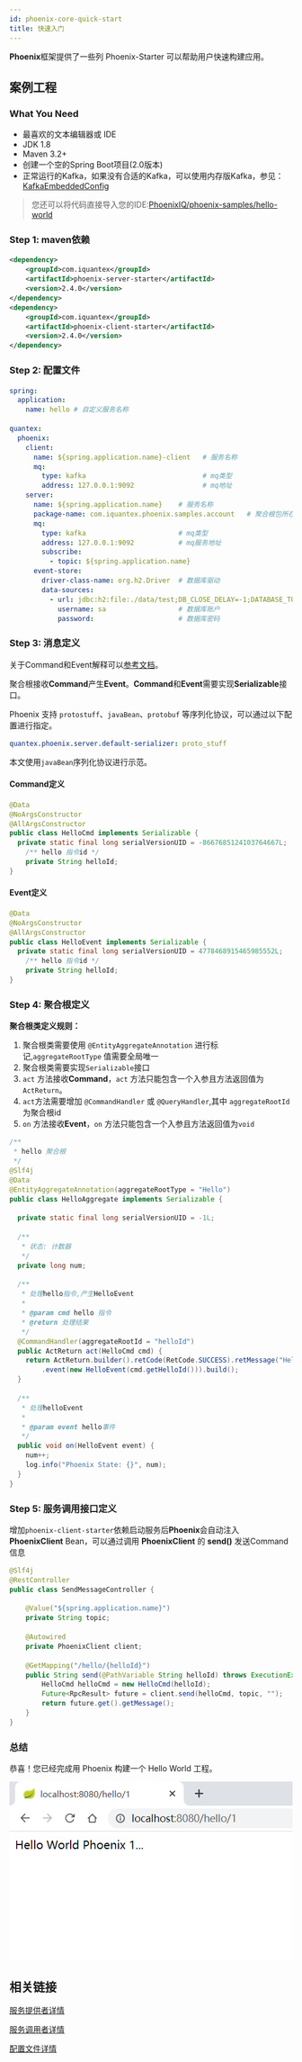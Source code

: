 ```yaml
---
id: phoenix-core-quick-start
title: 快速入门
---
```


**Phoenix**框架提供了一些列 Phoenix-Starter 可以帮助用户快速构建应用。

## 案例工程

### What You Need
- 最喜欢的文本编辑器或 IDE
- JDK 1.8
- Maven 3.2+
- 创建一个空的Spring Boot项目(2.0版本)
- 正常运行的Kafka，如果没有合适的Kafka，可以使用内存版Kafka，参见：[KafkaEmbeddedConfig](https://github.com/PhoenixIQ/phoenix-samples/blob/master/hello-world/application/src/main/java/com/iquantex/samples/helloworld/config/KafkaEmbeddedConfiguration.java)

> 您还可以将代码直接导入您的IDE:[PhoenixIQ/phoenix-samples/hello-world](https://github.com/PhoenixIQ/phoenix-samples/tree/master/hello-world)

### Step 1: maven依赖

```xml
<dependency>
    <groupId>com.iquantex</groupId>
    <artifactId>phoenix-server-starter</artifactId>
    <version>2.4.0</version>
</dependency>
<dependency>
    <groupId>com.iquantex</groupId>
    <artifactId>phoenix-client-starter</artifactId>
    <version>2.4.0</version>
</dependency>
```

### Step 2: 配置文件

```yaml
spring:
  application:
    name: hello # 自定义服务名称

quantex:
  phoenix:
    client:
      name: ${spring.application.name}-client	# 服务名称
      mq:
        type: kafka	                            # mq类型
        address: 127.0.0.1:9092                 # mq地址
    server:
      name: ${spring.application.name}    # 服务名称
      package-name: com.iquantex.phoenix.samples.account   # 聚合根包所在路径
      mq:
        type: kafka                       # mq类型
        address: 127.0.0.1:9092           # mq服务地址
        subscribe:
          - topic: ${spring.application.name}
      event-store:
        driver-class-name: org.h2.Driver  # 数据库驱动
        data-sources:
          - url: jdbc:h2:file:./data/test;DB_CLOSE_DELAY=-1;DATABASE_TO_UPPER=FALSE;INIT=CREATE SCHEMA IF NOT EXISTS PUBLIC # 数据库链接url
            username: sa                  # 数据库账户
            password:                     # 数据库密码
```

### Step 3: 消息定义

关于Command和Event解释可以[参考文档](https://phoenix.iquantex.com/docs/phoenix-2.x/phoenix-core/phoenix-core-event-souring)。

聚合根接收**Command**产生**Event**。**Command**和**Event**需要实现**Serializable**接口。

Phoenix 支持 `protostuff`、`javaBean`、`protobuf` 等序列化协议，可以通过以下配置进行指定。

```yaml
quantex.phoenix.server.default-serializer: proto_stuff
```

本文使用`javaBean`序列化协议进行示范。

#### Command定义

```java
@Data
@NoArgsConstructor
@AllArgsConstructor
public class HelloCmd implements Serializable {
  private static final long serialVersionUID = -8667685124103764667L;
	/** hello 指令id */
    private String helloId;
}
```

#### Event定义

```java
@Data
@NoArgsConstructor
@AllArgsConstructor
public class HelloEvent implements Serializable {
  private static final long serialVersionUID = 4778468915465985552L;
	/** hello 指令id */
    private String helloId;
}
```

### Step 4: 聚合根定义

**聚合根类定义规则：**

1. 聚合根类需要使用 `@EntityAggregateAnnotation` 进行标记,`aggregateRootType` 值需要全局唯一
2. 聚合根类需要实现`Serializable`接口
3. `act` 方法接收**Command**，`act` 方法只能包含一个入参且方法返回值为`ActReturn`。
4. `act`方法需要增加 `@CommandHandler` 或 `@QueryHandler`,其中 `aggregateRootId` 为聚合根id
5. `on` 方法接收**Event**，`on` 方法只能包含一个入参且方法返回值为`void`

```java
/**
 * hello 聚合根
 */
@Slf4j
@Data
@EntityAggregateAnnotation(aggregateRootType = "Hello")
public class HelloAggregate implements Serializable {

  private static final long serialVersionUID = -1L;

  /**
   * 状态: 计数器
   */
  private long num;

  /**
   * 处理hello指令,产生HelloEvent
   *
   * @param cmd hello 指令
   * @return 处理结果
   */
  @CommandHandler(aggregateRootId = "helloId")
  public ActReturn act(HelloCmd cmd) {
    return ActReturn.builder().retCode(RetCode.SUCCESS).retMessage("Hello World Phoenix " + cmd.getHelloId() + "...")
        .event(new HelloEvent(cmd.getHelloId())).build();
  }

  /**
   * 处理helloEvent
   *
   * @param event hello事件
   */
  public void on(HelloEvent event) {
    num++;
    log.info("Phoenix State: {}", num);
  }
}
```

### Step 5: 服务调用接口定义

增加`phoenix-client-starter`依赖启动服务后**Phoenix**会自动注入**PhoenixClient** Bean，可以通过调用 **PhoenixClient** 的 **send()** 发送Command信息

```java
@Slf4j
@RestController
public class SendMessageController {

    @Value("${spring.application.name}")
    private String topic;
    
    @Autowired
    private PhoenixClient client;

    @GetMapping("/hello/{helloId}")
    public String send(@PathVariable String helloId) throws ExecutionException, InterruptedException {
        HelloCmd helloCmd = new HelloCmd(helloId);
        Future<RpcResult> future = client.send(helloCmd, topic, "");
        return future.get().getMessage();
    }
}
```

### 总结
恭喜！您已经完成用 Phoenix 构建一个 Hello World 工程。

![show](../../assets/phoenix2.x/phoenix-core/02.png)

## 相关链接

[服务提供者详情](./phoenix-core-entity-aggregate)

[服务调用者详情](./phoenix-core-client)

[配置文件详情](./phoenix-core-config)

